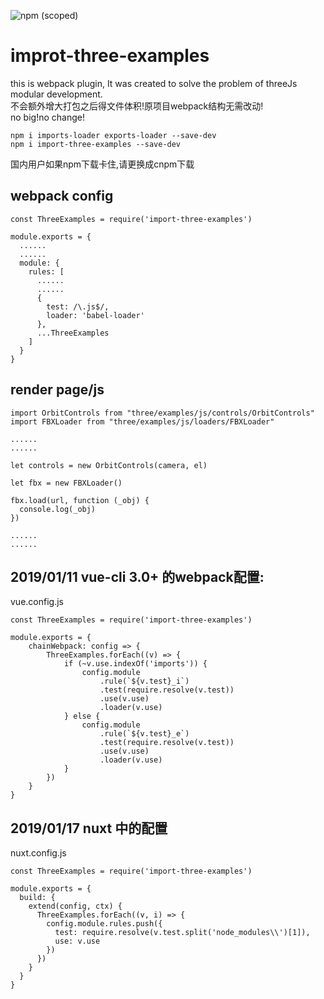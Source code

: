 ![npm (scoped)](https://img.shields.io/badge/version-2.1.6-blue.svg)
# improt-three-examples
this is webpack plugin, It was created to solve the problem of threeJs modular development.  
不会额外增大打包之后得文件体积!原项目webpack结构无需改动!  
no big!no change!  

`npm i imports-loader exports-loader --save-dev`
<br/>
`npm i import-three-examples --save-dev`

国内用户如果npm下载卡住,请更换成cnpm下载

## webpack config
```
const ThreeExamples = require('import-three-examples')

module.exports = {
  ......
  ......
  module: {
    rules: [
      ......
      ......
      {
        test: /\.js$/,
        loader: 'babel-loader'
      },
      ...ThreeExamples
    ]
  }
}
```

## render page/js
```
import OrbitControls from "three/examples/js/controls/OrbitControls"
import FBXLoader from "three/examples/js/loaders/FBXLoader"

......
......

let controls = new OrbitControls(camera, el)

let fbx = new FBXLoader()

fbx.load(url, function (_obj) {
  console.log(_obj)
})

......
......
```

## 2019/01/11 vue-cli 3.0+ 的webpack配置:
vue.config.js
```
const ThreeExamples = require('import-three-examples')

module.exports = {
    chainWebpack: config => {
        ThreeExamples.forEach((v) => {
            if (~v.use.indexOf('imports')) {
                config.module
                    .rule(`${v.test}_i`)
                    .test(require.resolve(v.test))
                    .use(v.use)
                    .loader(v.use)
            } else {
                config.module
                    .rule(`${v.test}_e`)
                    .test(require.resolve(v.test))
                    .use(v.use)
                    .loader(v.use)
            }
        })
    }
}
```

## 2019/01/17  nuxt 中的配置
nuxt.config.js
```
const ThreeExamples = require('import-three-examples')

module.exports = {
  build: {
    extend(config, ctx) {
      ThreeExamples.forEach((v, i) => {
        config.module.rules.push({
          test: require.resolve(v.test.split('node_modules\\')[1]),
          use: v.use
        })
      })
    }
  }
}
```

